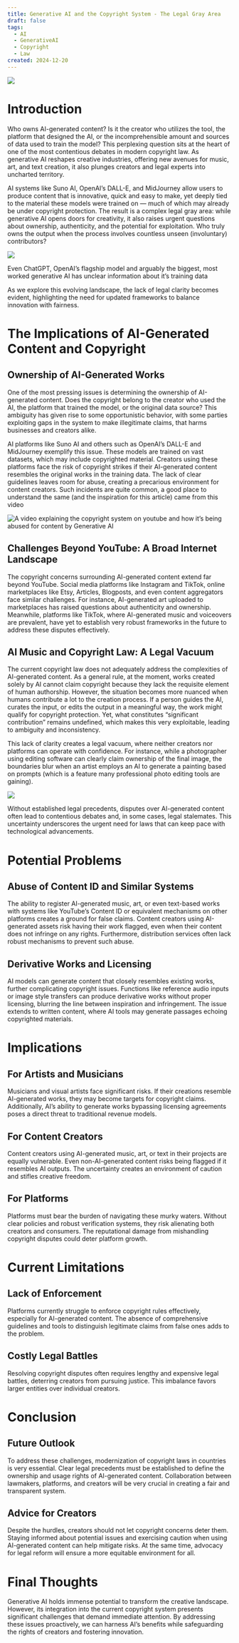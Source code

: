```yaml
---
title: Generative AI and the Copyright System - The Legal Gray Area
draft: false
tags:
  - AI
  - GenerativeAI
  - Copyright
  - Law
created: 2024-12-20
---
```


![](https://miro.medium.com/v2/resize:fit:875/0*ta9thFooxCF88yJg.jpg)
# Introduction

Who owns AI-generated content? Is it the creator who utilizes the tool, the platform that designed the AI, or the incomprehensible amount and sources of data used to train the model? This perplexing question sits at the heart of one of the most contentious debates in modern copyright law. As generative AI reshapes creative industries, offering new avenues for music, art, and text creation, it also plunges creators and legal experts into uncharted territory.

AI systems like Suno AI, OpenAI’s DALL-E, and MidJourney allow users to produce content that is innovative, quick and easy to make, yet deeply tied to the material these models were trained on — much of which may already be under copyright protection. The result is a complex legal gray area: while generative AI opens doors for creativity, it also raises urgent questions about ownership, authenticity, and the potential for exploitation. Who truly owns the output when the process involves countless unseen (involuntary) contributors?

![](https://miro.medium.com/v2/resize:fit:875/1*VIecP4HC83S9s6D1yxfmuQ.png)

Even ChatGPT, OpenAI’s flagship model and arguably the biggest, most worked generative AI has unclear information about it’s training data

As we explore this evolving landscape, the lack of legal clarity becomes evident, highlighting the need for updated frameworks to balance innovation with fairness.

# The Implications of AI-Generated Content and Copyright

## Ownership of AI-Generated Works

One of the most pressing issues is determining the ownership of AI-generated content. Does the copyright belong to the creator who used the AI, the platform that trained the model, or the original data source? This ambiguity has given rise to some opportunistic behavior, with some parties exploiting gaps in the system to make illegitimate claims, that harms businesses and creators alike.

AI platforms like Suno AI and others such as OpenAI’s DALL-E and MidJourney exemplify this issue. These models are trained on vast datasets, which may include copyrighted material. Creators using these platforms face the risk of copyright strikes if their AI-generated content resembles the original works in the training data. The lack of clear guidelines leaves room for abuse, creating a precarious environment for content creators. Such incidents are quite common, a good place to understand the same (and the inspiration for this article) came from this video

![A video explaining the copyright system on youtube and how it’s being abused for content by Generative AI](https://youtu.be/LrkAORPiaEA?t=118)

## Challenges Beyond YouTube: A Broad Internet Landscape

The copyright concerns surrounding AI-generated content extend far beyond YouTube. Social media platforms like Instagram and TikTok, online marketplaces like Etsy, Articles, Blogposts, and even content aggregators face similar challenges. For instance, AI-generated art uploaded to marketplaces has raised questions about authenticity and ownership. Meanwhile, platforms like TikTok, where AI-generated music and voiceovers are prevalent, have yet to establish very robust frameworks in the future to address these disputes effectively.

## AI Music and Copyright Law: A Legal Vacuum

The current copyright law does not adequately address the complexities of AI-generated content. As a general rule, at the moment, works created solely by AI cannot claim copyright because they lack the requisite element of human authorship. However, the situation becomes more nuanced when humans contribute a lot to the creation process. If a person guides the AI, curates the input, or edits the output in a meaningful way, the work might qualify for copyright protection. Yet, what constitutes “significant contribution” remains undefined, which makes this very exploitable, leading to ambiguity and inconsistency.

This lack of clarity creates a legal vacuum, where neither creators nor platforms can operate with confidence. For instance, while a photographer using editing software can clearly claim ownership of the final image, the boundaries blur when an artist employs an AI to generate a painting based on prompts (which is a feature many professional photo editing tools are gaining).

![](https://miro.medium.com/v2/resize:fit:875/0*Wyw8VMBomeWLav4a)

Without established legal precedents, disputes over AI-generated content often lead to contentious debates and, in some cases, legal stalemates. This uncertainty underscores the urgent need for laws that can keep pace with technological advancements.

# Potential Problems

## Abuse of Content ID and Similar Systems

The ability to register AI-generated music, art, or even text-based works with systems like YouTube’s Content ID or equivalent mechanisms on other platforms creates a ground for false claims. Content creators using AI-generated assets risk having their work flagged, even when their content does not infringe on any rights. Furthermore, distribution services often lack robust mechanisms to prevent such abuse.

## Derivative Works and Licensing

AI models can generate content that closely resembles existing works, further complicating copyright issues. Functions like reference audio inputs or image style transfers can produce derivative works without proper licensing, blurring the line between inspiration and infringement. The issue extends to written content, where AI tools may generate passages echoing copyrighted materials.

# Implications

## For Artists and Musicians

Musicians and visual artists face significant risks. If their creations resemble AI-generated works, they may become targets for copyright claims. Additionally, AI’s ability to generate works bypassing licensing agreements poses a direct threat to traditional revenue models.

## For Content Creators

Content creators using AI-generated music, art, or text in their projects are equally vulnerable. Even non-AI-generated content risks being flagged if it resembles AI outputs. The uncertainty creates an environment of caution and stifles creative freedom.

## For Platforms

Platforms must bear the burden of navigating these murky waters. Without clear policies and robust verification systems, they risk alienating both creators and consumers. The reputational damage from mishandling copyright disputes could deter platform growth.

# Current Limitations

## Lack of Enforcement

Platforms currently struggle to enforce copyright rules effectively, especially for AI-generated content. The absence of comprehensive guidelines and tools to distinguish legitimate claims from false ones adds to the problem.

## Costly Legal Battles

Resolving copyright disputes often requires lengthy and expensive legal battles, deterring creators from pursuing justice. This imbalance favors larger entities over individual creators.

# Conclusion

## Future Outlook

To address these challenges, modernization of copyright laws in countries is very essential. Clear legal precedents must be established to define the ownership and usage rights of AI-generated content. Collaboration between lawmakers, platforms, and creators will be very crucial in creating a fair and transparent system.

## Advice for Creators

Despite the hurdles, creators should not let copyright concerns deter them. Staying informed about potential issues and exercising caution when using AI-generated content can help mitigate risks. At the same time, advocacy for legal reform will ensure a more equitable environment for all.

# Final Thoughts

Generative AI holds immense potential to transform the creative landscape. However, its integration into the current copyright system presents significant challenges that demand immediate attention. By addressing these issues proactively, we can harness AI’s benefits while safeguarding the rights of creators and fostering innovation.